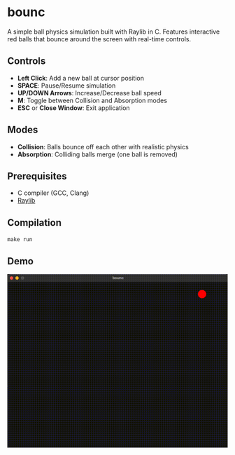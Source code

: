 # bounc

A simple ball physics simulation built with Raylib in C. Features interactive red balls that bounce around the screen with real-time controls.

## Controls

- **Left Click**: Add a new ball at cursor position
- **SPACE**: Pause/Resume simulation
- **UP/DOWN Arrows**: Increase/Decrease ball speed
- **M**: Toggle between Collision and Absorption modes
- **ESC** or **Close Window**: Exit application

## Modes

- **Collision**: Balls bounce off each other with realistic physics
- **Absorption**: Colliding balls merge (one ball is removed)

## Prerequisites

- C compiler (GCC, Clang)
- [Raylib](https://www.raylib.com/)

## Compilation

```console
make run
```

## Demo

![bounc](./bounc.gif)
